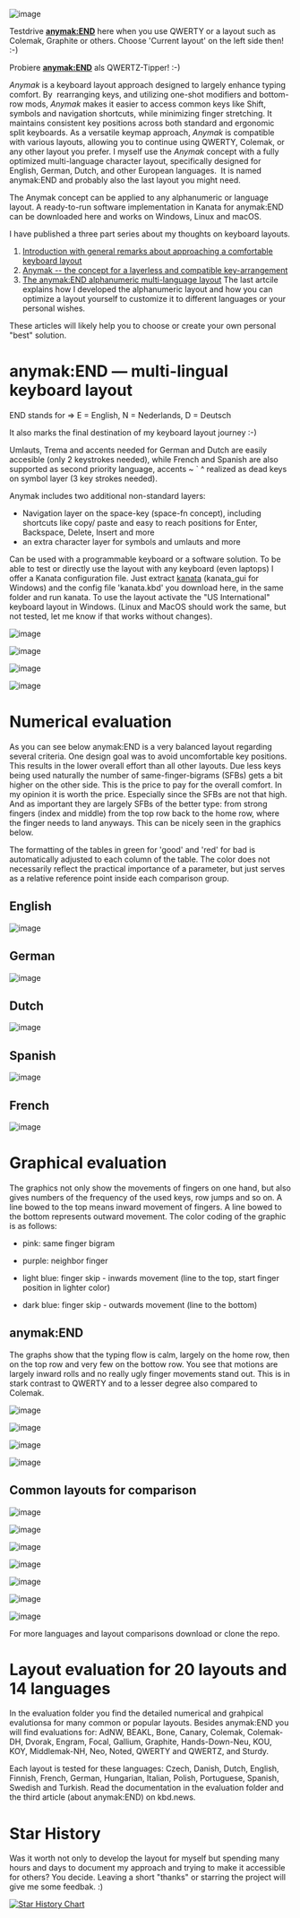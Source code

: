 ![image](https://github.com/user-attachments/assets/51167072-4cf3-46ca-9ce0-8ef2ded2a911)

Testdrive [**anymak:END**](https://keyboard-layout-try-out.pages.dev/?l0r0=q+w+e+r+t++y+u+i+o+p&l0r1=a+s+d+f+g++h+j+k+l+%3B+%27&l0r2=z+x+c+v+b++n+m+%2C+.+%2F&l1r0=q+k+o+u+y++v+d+c+l+f+&l1r1=h+a+e+i+%2C++g+t+r+n+s+j&l1r2=%2F+z+%27+.+x++b+p+m+w+%3B&z=z) here when you use QWERTY or a layout such as Colemak, Graphite or others. Choose 'Current layout' on the left side then! :-)

Probiere [**anymak:END**](https://keyboard-layout-try-out.pages.dev/?l0r0=q+w+e+r+t++z+u+i+o+p+ü&l0r1=a+s+d+f+g++h+j+k+l+ö+ä&l0r2=z+x+c+v+b++n+m+%2C+.+-&l1r0=q+k+o+u+y++v+d+c+l+f+j&l1r1=h+a+e+i+%2C++g+t+r+n+s+&l1r2=%2F+z+%27+.+x++b+p+m+w+%3B&z=z) als QWERTZ-Tipper! :-)
 
*Anymak* is a keyboard layout approach designed to largely enhance typing comfort. By  rearranging keys, and utilizing one-shot modifiers and bottom-row mods, *Anymak* makes it easier to access common keys like Shift, symbols and navigation shortcuts, while minimizing finger stretching. It maintains consistent key positions across both standard and ergonomic split keyboards. As a versatile keymap approach, *Anymak* is compatible with various layouts, allowing you to continue using QWERTY, Colemak, or any other layout you prefer. I myself use the *Anymak* concept with a fully optimized multi-language character layout, specifically designed for English, German, Dutch, and other European languages.  It is named anymak:END and probably also the last layout you might need.

The Anymak concept can be applied to any alphanumeric or language layout. A ready-to-run software implementation in Kanata for anymak:END can be downloaded here and works on Windows, Linux and macOS.

I have published a three part series about my thoughts on keyboard layouts.
1) [Introduction with general remarks about approaching a comfortable keyboard layout](https://kbd.news/A-r-evolutionary-approach-to-improve-on-the-standard-keyboard-layout-2559.html)
2) [Anymak -- the concept for a layerless and compatible key-arrangement](https://kbd.news/Anymak-the-compatible-ergonomic-keyboard-layout-2574.html)
3) [The anymak:END alphanumeric multi-language layout](https://kbd.news/END-my-final-keyboard-layout-2609.html) The last artcile explains how I developed the alphanumeric layout and how you can optimize a layout yourself to customize it to different languages or your personal wishes.


These articles will likely help you to choose or create your own personal "best" solution.

# anymak:END — multi-lingual keyboard layout
END stands for ⇒ E = English, N = Nederlands, D = Deutsch

It also marks the final destination of my keyboard layout journey :-)

 
 Umlauts, Trema and accents needed for German and Dutch are easily accesible (only 2 keystrokes needed), 
    while French and Spanish are also supported as second priority language,
    accents  ~ ` ^ realized as dead keys on symbol layer (3 key strokes needed).
  
 Anymak includes two additional non-standard layers:
   - Navigation layer on the space-key (space-fn concept), including shortcuts like copy/ paste and
     easy to reach positions for Enter, Backspace, Delete, Insert and more
   - an extra character layer for symbols and umlauts and more
 
Can be used with a programmable keyboard or a software solution. To be able to test or directly use the layout with any keyboard (even laptops) I offer a Kanata configuration file. Just extract [kanata](https://github.com/jtroo/kanata) (kanata_gui for Windows) and the config file 'kanata.kbd' you download here, in the same folder and run kanata. To use the layout activate the "US International" keyboard layout in Windows. (Linux and MacOS should work the same, but not tested, let me know if that works without changes).

![image](https://github.com/user-attachments/assets/7c6a03a9-2f24-4b0a-9ea6-c7fa49fddeb4)

![image](https://github.com/user-attachments/assets/039c9343-7318-4a0e-b5c0-99b962902e89)

![image](https://github.com/user-attachments/assets/155a3021-b209-4422-9df6-600055914241)

![image](https://github.com/user-attachments/assets/4a2e5386-dffa-4c15-a07b-c6cb917dd96a)

# Numerical evaluation
As you can see below anymak:END is a very balanced layout regarding several criteria. One design goal was to avoid uncomfortable key positions. This results in the lower overall effort than all other layouts. Due less keys being used naturally the number of same-finger-bigrams (SFBs) gets a bit higher on the other side. This is the price to pay for the overall comfort. In my opinion it is worth the price. Especially since the SFBs are not that high. And as important they are largely SFBs of the better type: from strong fingers (index and middle) from the top row back to the home row, where the finger needs to land anyways. This can be nicely seen in the graphics below.

The formatting of the tables in green for 'good' and 'red' for bad is automatically adjusted to each column of the table. The color does not necessarily reflect the practical importance of a parameter, but just serves as a relative reference point inside each comparison group.
## English
![image](https://github.com/user-attachments/assets/e6c66680-9889-48ae-8a97-bc89f4e4d502)
## German
![image](https://github.com/user-attachments/assets/9c9f1338-d214-498f-9a64-49e182100768)
## Dutch
![image](https://github.com/user-attachments/assets/66581f02-577d-4837-9144-8bd8fcf341ff)
## Spanish
![image](https://github.com/user-attachments/assets/ce2ead3b-0961-4300-b966-ba6e68ecc5ae)
## French
![image](https://github.com/user-attachments/assets/6fb36121-1e45-4d50-b36d-65d9f41c2d52)

# Graphical evaluation
The graphics not only show the movements of fingers on one hand, but also gives numbers of the frequency of the used keys, row jumps and so on. A line bowed to the top means inward movement of fingers. A line bowed to the bottom represents outward movement. The color coding of the graphic is as follows:

- pink: same finger bigram
    
- purple: neighbor finger
    
- light blue: finger skip - inwards movement (line to the top, start finger position in lighter color)
    
- dark blue: finger skip - outwards movement (line to the bottom)

## anymak:END
The graphs show that the typing flow is calm, largely on the home row, then on the top row and very few on the bottow row. You see that motions are largely inward rolls and no really ugly finger movements stand out. This is in stark contrast to QWERTY and to a lesser degree also compared to Colemak.

![image](https://github.com/user-attachments/assets/3b1d9df7-627a-4631-9995-d364c7cda539)

![image](https://github.com/user-attachments/assets/92c9a60e-8ec3-48b9-9224-140a456e5f24)

![image](https://github.com/user-attachments/assets/e2ce2194-eca1-4bd8-a3ac-234783f97589)

![image](https://github.com/user-attachments/assets/421a71c3-28c6-4e07-89e3-76b119f1cbd1)

## Common layouts for comparison
![image](https://github.com/user-attachments/assets/eacb8f29-38ff-4086-a1ad-085c9288cb4b)

![image](https://github.com/user-attachments/assets/3b6db9cb-1812-464c-aafc-fe0ea4f5a69e)

![image](https://github.com/user-attachments/assets/5d9606f9-29b0-430a-996f-aa1c4b1eb71c)

![image](https://github.com/user-attachments/assets/5d9c559b-19eb-4c44-8fd9-111545427a4f)

![image](https://github.com/user-attachments/assets/ab6ea731-0e27-4054-bf09-f6ef24659e6e)

![image](https://github.com/user-attachments/assets/2ab105a0-5a6b-481b-8ace-617766227ab8)

![image](https://github.com/user-attachments/assets/4685b817-4337-4e59-80b8-836c9f8a2856)


For more languages and layout comparisons download or clone the repo.

# Layout evaluation for 20 layouts and 14 languages
In the evaluation folder you find the detailed numerical and grahpical evalutionsa for many common or popular layouts. Besides anymak:END you will find evaluations for: AdNW, BEAKL, Bone, Canary, Colemak, Colemak-DH, Dvorak, Engram, Focal, Gallium, Graphite, Hands-Down-Neu, KOU, KOY, Middlemak-NH, Neo, Noted, QWERTY and QWERTZ, and Sturdy.

Each layout is tested for these languages: Czech, Danish, Dutch, English, Finnish, French, German, Hungarian, Italian, Polish, Portuguese, Spanish, Swedish and Turkish. Read the documentation in the evaluation folder and the third article (about anymak:END) on kbd.news.

# Star History
Was it worth not only to develop the layout for myself but spending many hours and days to document my approach and trying to make it accessible for others? You decide. Leaving a short "thanks" or starring the project will give me some feedbak. :)

[![Star History Chart](https://api.star-history.com/svg?repos=rpnfan/Anymak&type=Date)](https://star-history.com/#rpnfan/Anymak&Date)



